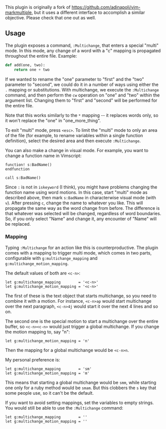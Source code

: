 This plugin is originally a fork of https://github.com/adinapoli/vim-markmultiple, but it uses a different interface to accomplish a similar objective. Please check that one out as well.

## Usage

The plugin exposes a command, `:Multichange`, that enters a special "multi" mode. In this mode, any change of a word with a "c" mapping is propagated throughout the entire file. Example:

``` python
def add(one, two):
    return one + two
```

If we wanted to rename the "one" parameter to "first" and the "two" parameter to "second", we could do it in a number of ways using either the `.` mapping or substitutions. With multichange, we execute the `:Multichange` command, and then perform the `cw` operation on "one" and "two" within the argument list. Changing them to "first" and "second" will be performed for the entire file.

Note that this works similarly to the `*` mapping -- it replaces words only, so it won't replace the "one" in "one_more_thing".

To exit "multi" mode, press `<esc>`. To limit the "multi" mode to only an area of the file (for example, to rename variables within a single function definition), select the desired area and then execute `:Multichange`.

You can also make a change in visual mode. For example, you want to change a function name in Vimscript:

``` vim
function! s:BadName()
endfunction

call s:BadName()
```

Since `:` is not in `iskeyword` (I think), you might have problems changing the function name using word motions. In this case, start "multi" mode as described above, then mark `s:BadName` in characterwise visual mode (with `v`). After pressing `c`, change the name to whatever you like. This will propagate the same way as the word change from before. The difference is that whatever was selected will be changed, regardless of word boundaries. So, if you only select "Name" and change it, any encounter of "Name" will be replaced.

### Mapping

Typing `:Multichange` for an action like this is counterproductive. The plugin comes with a mapping to trigger multi mode, which comes in two parts, configurable with `g:multichange_mapping` and `g:multichange_motion_mapping`.

The default values of both are `<c-n>`:

``` vim
let g:multichange_mapping        = '<c-n>'
let g:multichange_motion_mapping = '<c-n>'
```

The first of these is the text object that starts multichange, so you need to combine it with a motion. For instance, `<c-n>ap` would start multichange over the next paragraph, `<c-n>4j` would start it over the next 4 lines and so on.

The second one is the special motion to start a multichange over the entire buffer, so `<c-n><c-n>` would just trigger a global multichange. If you change the motion mapping to, say "n":

``` vim
let g:multichange_motion_mapping = 'n'
```

Then the mapping for a global multichange would be `<c-n>n`.

My personal preference is:

``` vim
let g:multichange_mapping        = 'sm'
let g:multichange_motion_mapping = 'm'
```

This means that starting a global multichange would be `smm`, while starting one only for a ruby method would be `smam`. But this clobbers the `s` key that some people use, so it can't be the default.

If you want to avoid setting mappings, set the variables to empty strings. You would still be able to use the `:Multichange` command:

``` vim
let g:multichange_mapping        = ''
let g:multichange_motion_mapping = ''
```
